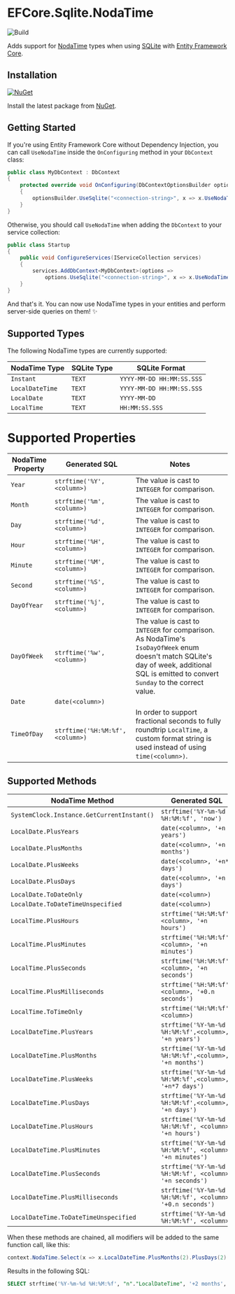 # EFCore.Sqlite.NodaTime

![Build](https://github.com/khellang/EFCore.Sqlite.NodaTime/workflows/Build/badge.svg)

Adds support for [NodaTime](https://github.com/nodatime/nodatime) types when using [SQLite](https://sqlite.org/) with [Entity Framework Core](https://github.com/dotnet/efcore).

## Installation

[![NuGet](https://img.shields.io/nuget/v/EntityFrameworkCore.Sqlite.NodaTime)](https://www.nuget.org/packages/EntityFrameworkCore.Sqlite.NodaTime)

Install the latest package from [NuGet](https://www.nuget.org/packages/EntityFrameworkCore.Sqlite.NodaTime).

## Getting Started

If you're using Entity Framework Core without Dependency Injection, you can call `UseNodaTime` inside the `OnConfiguring` method in your `DbContext` class:

```csharp
public class MyDbContext : DbContext
{
    protected override void OnConfiguring(DbContextOptionsBuilder optionsBuilder)
    {
        optionsBuilder.UseSqlite("<connection-string>", x => x.UseNodaTime());
    }
}
```

Otherwise, you should call `UseNodaTime` when adding the `DbContext` to your service collection:

```csharp
public class Startup
{
    public void ConfigureServices(IServiceCollection services)
    {
        services.AddDbContext<MyDbContext>(options =>
            options.UseSqlite("<connection-string>", x => x.UseNodaTime()));
    }
}
```

And that's it. You can now use NodaTime types in your entities and perform server-side queries on them! :sparkles:

## Supported Types

The following NodaTime types are currently supported:

| NodaTime Type | SQLite Type | SQLite Format |
|---------------|-------------|---------------|
| `Instant` | `TEXT` | `YYYY-MM-DD HH:MM:SS.SSS` |
| `LocalDateTime` | `TEXT` | `YYYY-MM-DD HH:MM:SS.SSS` |
| `LocalDate` | `TEXT` | `YYYY-MM-DD` |
| `LocalTime` | `TEXT` | `HH:MM:SS.SSS` |

# Supported Properties

| NodaTime Property | Generated SQL | Notes |
|-------------------|--------------|-------|
| `Year` | `strftime('%Y', <column>)` | The value is cast to `INTEGER` for comparison. |
| `Month` | `strftime('%m', <column>)` | The value is cast to `INTEGER` for comparison. |
| `Day` | `strftime('%d', <column>)` | The value is cast to `INTEGER` for comparison. |
| `Hour` | `strftime('%H', <column>)` | The value is cast to `INTEGER` for comparison. |
| `Minute` | `strftime('%M', <column>)` | The value is cast to `INTEGER` for comparison. |
| `Second` | `strftime('%S', <column>)` | The value is cast to `INTEGER` for comparison. |
| `DayOfYear` | `strftime('%j', <column>)` | The value is cast to `INTEGER` for comparison.|
| `DayOfWeek` | `strftime('%w', <column>)` | The value is cast to `INTEGER` for comparison. As NodaTime's `IsoDayOfWeek` enum doesn't match SQLite's day of week, additional SQL is emitted to convert `Sunday` to the correct value. |
| `Date` | `date(<column>)` | |
| `TimeOfDay` | `strftime('%H:%M:%f', <column>)` | In order to support fractional seconds to fully roundtrip `LocalTime`, a custom format string is used instead of using `time(<column>)`. |

## Supported Methods

| NodaTime Method | Generated SQL |
|-----------------|---------------|
| `SystemClock.Instance.GetCurrentInstant()` | `strftime('%Y-%m-%d %H:%M:%f', 'now')` |
| `LocalDate.PlusYears` | `date(<column>, '+n years')` |
| `LocalDate.PlusMonths` | `date(<column>, '+n months')` |
| `LocalDate.PlusWeeks` | `date(<column>, '+n*7 days')` |
| `LocalDate.PlusDays` | `date(<column>, '+n days')` |
| `LocalDate.ToDateOnly` | `date(<column>)` |
| `LocalDate.ToDateTimeUnspecified` | `date(<column>)` |
| `LocalTime.PlusHours` | `strftime('%H:%M:%f', <column>, '+n hours')` |
| `LocalTime.PlusMinutes` | `strftime('%H:%M:%f', <column>, '+n minutes')` |
| `LocalTime.PlusSeconds` | `strftime('%H:%M:%f', <column>, '+n seconds')` |
| `LocalTime.PlusMilliseconds` | `strftime('%H:%M:%f', <column>, '+0.n seconds')` |
| `LocalTime.ToTimeOnly` | `strftime('%H:%M:%f', <column>)` |
| `LocalDateTime.PlusYears` | `strftime('%Y-%m-%d %H:%M:%f',<column>, '+n years')` |
| `LocalDateTime.PlusMonths` | `strftime('%Y-%m-%d %H:%M:%f',<column>, '+n months')` |
| `LocalDateTime.PlusWeeks` | `strftime('%Y-%m-%d %H:%M:%f',<column>, '+n*7 days')` |
| `LocalDateTime.PlusDays` | `strftime('%Y-%m-%d %H:%M:%f',<column>, '+n days')` |
| `LocalDateTime.PlusHours` | `strftime('%Y-%m-%d %H:%M:%f', <column>, '+n hours')` |
| `LocalDateTime.PlusMinutes` | `strftime('%Y-%m-%d %H:%M:%f', <column>, '+n minutes')` |
| `LocalDateTime.PlusSeconds` | `strftime('%Y-%m-%d %H:%M:%f', <column>, '+n seconds')` |
| `LocalDateTime.PlusMilliseconds` | `strftime('%Y-%m-%d %H:%M:%f', <column>, '+0.n seconds')` |
| `LocalDateTime.ToDateTimeUnspecified` | `strftime('%Y-%m-%d %H:%M:%f', <column>)` |

When these methods are chained, all modifiers will be added to the same function call, like this:

```csharp
context.NodaTime.Select(x => x.LocalDateTime.PlusMonths(2).PlusDays(2).PlusHours(2).PlusSeconds(2))
```

Results in the following SQL:

```sql
SELECT strftime('%Y-%m-%d %H:%M:%f', "n"."LocalDateTime", '+2 months', '+2 days', '+2 hours', '+2 seconds')
```
